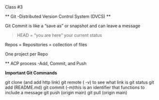 Class #3

** Git -Distributed Version Control System (DVCS) **

Git Commit is like a “save as” or snapshot and can leave a message

> HEAD = “you are here” your current status

Repos = Repositories = collection of files

One project per Repo

** ACP process -Add, Commit, and Push

__Important Git Commands__

git clone (and add http link)
git remote ( -v) to see what link is
git status
git add (README.md)
git commit  (-m)this is an identifier that functions  to include a message 
git push (origin main)
git pull (origin main)
